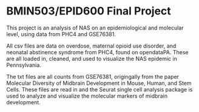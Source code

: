 # BMIN503/EPID600 Final Project

This project is an analysis of NAS on an epidemiological and molecular level, using data from PHC4 and GSE76381. 

All csv files are data on overdose, maternal opioid use disorder, and neonatal abstinence syndrome from PHC4, found on opendataPA. These are all loaded in, cleaned, and used to visualize the NAS epidemic in Pennsylvania. 

The txt files are all counts from GSE76381, origingally from the paper Molecular Diversity of Midbrain Development in
Mouse, Human, and Stem Cells. These files are read in and the Seurat single cell analysis package is used to analyze and visualize the molecular markers of midbrain development. 
